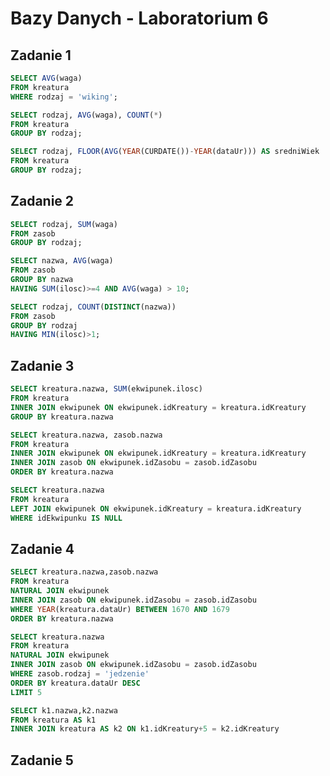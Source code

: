 # Bazy Danych - Laboratorium 6

## Zadanie 1

```sql
SELECT AVG(waga)
FROM kreatura
WHERE rodzaj = 'wiking';
```

```sql
SELECT rodzaj, AVG(waga), COUNT(*)
FROM kreatura
GROUP BY rodzaj;
```

```sql
SELECT rodzaj, FLOOR(AVG(YEAR(CURDATE())-YEAR(dataUr))) AS sredniWiek
FROM kreatura
GROUP BY rodzaj;
```

## Zadanie 2

```sql
SELECT rodzaj, SUM(waga)
FROM zasob
GROUP BY rodzaj;
```

```sql
SELECT nazwa, AVG(waga)
FROM zasob
GROUP BY nazwa
HAVING SUM(ilosc)>=4 AND AVG(waga) > 10;
```

```sql
SELECT rodzaj, COUNT(DISTINCT(nazwa))
FROM zasob
GROUP BY rodzaj
HAVING MIN(ilosc)>1;
```

## Zadanie 3

```sql
SELECT kreatura.nazwa, SUM(ekwipunek.ilosc)
FROM kreatura
INNER JOIN ekwipunek ON ekwipunek.idKreatury = kreatura.idKreatury
GROUP BY kreatura.nazwa
```

```sql
SELECT kreatura.nazwa, zasob.nazwa
FROM kreatura
INNER JOIN ekwipunek ON ekwipunek.idKreatury = kreatura.idKreatury
INNER JOIN zasob ON ekwipunek.idZasobu = zasob.idZasobu
ORDER BY kreatura.nazwa
```

```sql
SELECT kreatura.nazwa
FROM kreatura
LEFT JOIN ekwipunek ON ekwipunek.idKreatury = kreatura.idKreatury
WHERE idEkwipunku IS NULL
```

## Zadanie 4

```sql
SELECT kreatura.nazwa,zasob.nazwa
FROM kreatura
NATURAL JOIN ekwipunek
INNER JOIN zasob ON ekwipunek.idZasobu = zasob.idZasobu
WHERE YEAR(kreatura.dataUr) BETWEEN 1670 AND 1679
ORDER BY kreatura.nazwa
```

```sql
SELECT kreatura.nazwa
FROM kreatura
NATURAL JOIN ekwipunek
INNER JOIN zasob ON ekwipunek.idZasobu = zasob.idZasobu
WHERE zasob.rodzaj = 'jedzenie'
ORDER BY kreatura.dataUr DESC
LIMIT 5
```

```sql
SELECT k1.nazwa,k2.nazwa
FROM kreatura AS k1
INNER JOIN kreatura AS k2 ON k1.idKreatury+5 = k2.idKreatury
```

## Zadanie 5

```sql

```

```sql

```